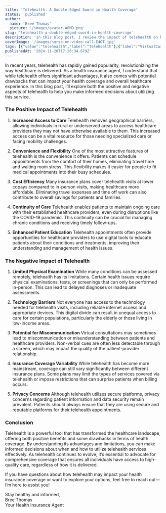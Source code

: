```yaml
---
title: 'Telehealth: A Double-Edged Sword in Health Coverage'
status: 'published'
author:
  name: 'Bree Thomas'
  picture: '/images/avatar-A0MD.png'
slug: 'telehealth-a-double-edged-sword-in-health-coverage'
description: 'In this blog post, I review the impact of telehealth on health coverage, discussing its advantages such as increased access to care and cost efficiency, alongside potential drawbacks including limited physical examinations and insurance coverage variability.'
coverImage: '/images/nurse-on-video-call-E4OT.jpg'
tags: [{"value":"telehealth","label":"Telehealth"},{"label":"VirtualCare","value":"virtualCare"},{"label":"HealthCoverage","value":"healthCoverage"},{"value":"healthcare","label":"Healthcare"},{"label":"DigitalHealth","value":"digitalHealth"},{"label":"PatientAccess","value":"patientAccess"},{"value":"insurance","label":"Insurance"},{"label":"HealthTips","value":"healthTips"},{"label":"Telemedicine","value":"telemedicine"},{"value":"healthInsurance","label":"HealthInsurance"}]
publishedAt: '2024-11-20T17:26:34.679Z'
---
```


In recent years, telehealth has rapidly gained popularity, revolutionizing the way healthcare is delivered. As a health insurance agent, I understand that while telehealth offers significant advantages, it also comes with potential drawbacks that can impact your health coverage and overall healthcare experience. In this blog post, I’ll explore both the positive and negative aspects of telehealth to help you make informed decisions about utilizing this service.

### The Positive Impact of Telehealth

1. **Increased Access to Care** Telehealth removes geographical barriers, allowing individuals in rural or underserved areas to access healthcare providers they may not have otherwise available to them. This increased access can be a vital resource for those needing specialized care or facing mobility challenges.

2. **Convenience and Flexibility** One of the most attractive features of telehealth is the convenience it offers. Patients can schedule appointments from the comfort of their homes, eliminating travel time and waiting room stress. This flexibility makes it easier for people to fit medical appointments into their busy schedules.

3. **Cost Efficiency** Many insurance plans cover telehealth visits at lower copays compared to in-person visits, making healthcare more affordable. Eliminating travel expenses and time off work can also contribute to overall savings for patients and families.

4. **Continuity of Care** Telehealth enables patients to maintain ongoing care with their established healthcare providers, even during disruptions like the COVID-19 pandemic. This continuity can be crucial for managing chronic conditions and receiving timely follow-ups.

5. **Enhanced Patient Education** Telehealth appointments often provide opportunities for healthcare providers to use digital tools to educate patients about their conditions and treatments, improving their understanding and management of health issues.

### The Negative Impact of Telehealth

1. **Limited Physical Examination** While many conditions can be assessed remotely, telehealth has its limitations. Certain health issues require physical examinations, tests, or screenings that can only be performed in-person. This can lead to delayed diagnoses or inadequate assessments.

2. **Technology Barriers** Not everyone has access to the technology needed for telehealth visits, including reliable internet access and appropriate devices. This digital divide can result in unequal access to care for certain populations, particularly the elderly or those living in low-income areas.

3. **Potential for Miscommunication** Virtual consultations may sometimes lead to miscommunication or misunderstanding between patients and healthcare providers. Non-verbal cues are often less detectable through a screen, which may impact the quality of the patient-provider relationship.

4. **Insurance Coverage Variability** While telehealth has become more mainstream, coverage can still vary significantly between different insurance plans. Some plans may limit the types of services covered via telehealth or impose restrictions that can surprise patients when billing occurs.

5. **Privacy Concerns** Although telehealth utilizes secure platforms, privacy concerns regarding patient information and data security remain prevalent. Patients should always ensure that they are using secure and reputable platforms for their telehealth appointments.

### Conclusion

Telehealth is a powerful tool that has transformed the healthcare landscape, offering both positive benefits and some drawbacks in terms of health coverage. By understanding its advantages and limitations, you can make informed decisions about when and how to utilize telehealth services effectively. As telehealth continues to evolve, it’s essential to advocate for comprehensive coverage that ensures all individuals have access to high-quality care, regardless of how it is delivered.

If you have questions about how telehealth may impact your health insurance coverage or want to explore your options, feel free to reach out—I’m here to assist you!

Stay healthy and informed,\
Bree Thomas\
Your Health Insurance Agent